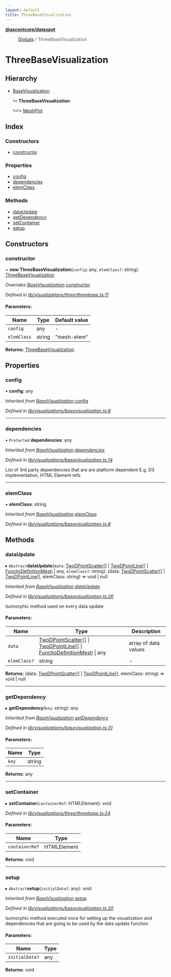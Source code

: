 ```yaml
---
layout: default
title: ThreeBaseVisualization
---
```


**[@ascentcore/dataspot](../README.md)**

> [Globals](../globals.md) / ThreeBaseVisualization

# ThreeBaseVisualization

## Hierarchy

* [BaseVisualization](basevisualization.md)

  ↳ **ThreeBaseVisualization**

  ↳↳ [MeshPlot](meshplot.md)

## Index

### Constructors

* [constructor](threebasevisualization.md#constructor)

### Properties

* [config](threebasevisualization.md#config)
* [dependencies](threebasevisualization.md#dependencies)
* [elemClass](threebasevisualization.md#elemclass)

### Methods

* [dataUpdate](threebasevisualization.md#dataupdate)
* [getDependency](threebasevisualization.md#getdependency)
* [setContainer](threebasevisualization.md#setcontainer)
* [setup](threebasevisualization.md#setup)

## Constructors

### constructor

\+ **new ThreeBaseVisualization**(`config`: any, `elemClass?`: string): [ThreeBaseVisualization](threebasevisualization.md)

*Overrides [BaseVisualization](basevisualization.md).[constructor](basevisualization.md#constructor)*

*Defined in [lib/visualizations/three/threebase.ts:11](https://github.com/ascentcore/dataspot/blob/8a56680/lib/visualizations/three/threebase.ts#L11)*

#### Parameters:

Name | Type | Default value |
------ | ------ | ------ |
`config` | any | - |
`elemClass` | string | "mesh-elem" |

**Returns:** [ThreeBaseVisualization](threebasevisualization.md)

## Properties

### config

•  **config**: any

*Inherited from [BaseVisualization](basevisualization.md).[config](basevisualization.md#config)*

*Defined in [lib/visualizations/basevisualization.ts:8](https://github.com/ascentcore/dataspot/blob/8a56680/lib/visualizations/basevisualization.ts#L8)*

___

### dependencies

• `Protected` **dependencies**: any

*Inherited from [BaseVisualization](basevisualization.md).[dependencies](basevisualization.md#dependencies)*

*Defined in [lib/visualizations/basevisualization.ts:14](https://github.com/ascentcore/dataspot/blob/8a56680/lib/visualizations/basevisualization.ts#L14)*

List of 3rd party dependencies that are are platform dependent
E.g. D3 implementation, HTML Element refs

___

### elemClass

•  **elemClass**: string

*Inherited from [BaseVisualization](basevisualization.md).[elemClass](basevisualization.md#elemclass)*

*Defined in [lib/visualizations/basevisualization.ts:8](https://github.com/ascentcore/dataspot/blob/8a56680/lib/visualizations/basevisualization.ts#L8)*

## Methods

### dataUpdate

▸ `Abstract`**dataUpdate**(`data`: [TwoDPointScatter](../globals.md#twodpointscatter)[] \| [TwoDPointLine](../globals.md#twodpointline)[] \| [FunctioDefinitionMesh](../globals.md#functiodefinitionmesh) \| any, `elemClass?`: string): (data: [TwoDPointScatter](../globals.md#twodpointscatter)[] \| [TwoDPointLine](../globals.md#twodpointline)[], elemClass: string) => void \| null

*Inherited from [BaseVisualization](basevisualization.md).[dataUpdate](basevisualization.md#dataupdate)*

*Defined in [lib/visualizations/basevisualization.ts:26](https://github.com/ascentcore/dataspot/blob/8a56680/lib/visualizations/basevisualization.ts#L26)*

Isomorphic method used on every data update

#### Parameters:

Name | Type | Description |
------ | ------ | ------ |
`data` | [TwoDPointScatter](../globals.md#twodpointscatter)[] \| [TwoDPointLine](../globals.md#twodpointline)[] \| [FunctioDefinitionMesh](../globals.md#functiodefinitionmesh) \| any | array of data values  |
`elemClass?` | string | - |

**Returns:** (data: [TwoDPointScatter](../globals.md#twodpointscatter)[] \| [TwoDPointLine](../globals.md#twodpointline)[], elemClass: string) => void \| null

___

### getDependency

▸ **getDependency**(`key`: string): any

*Inherited from [BaseVisualization](basevisualization.md).[getDependency](basevisualization.md#getdependency)*

*Defined in [lib/visualizations/basevisualization.ts:31](https://github.com/ascentcore/dataspot/blob/8a56680/lib/visualizations/basevisualization.ts#L31)*

#### Parameters:

Name | Type |
------ | ------ |
`key` | string |

**Returns:** any

___

### setContainer

▸ **setContainer**(`containerRef`: HTMLElement): void

*Defined in [lib/visualizations/three/threebase.ts:24](https://github.com/ascentcore/dataspot/blob/8a56680/lib/visualizations/three/threebase.ts#L24)*

#### Parameters:

Name | Type |
------ | ------ |
`containerRef` | HTMLElement |

**Returns:** void

___

### setup

▸ `Abstract`**setup**(`initialData?`: any): void

*Inherited from [BaseVisualization](basevisualization.md).[setup](basevisualization.md#setup)*

*Defined in [lib/visualizations/basevisualization.ts:20](https://github.com/ascentcore/dataspot/blob/8a56680/lib/visualizations/basevisualization.ts#L20)*

Isomorphic method executed once for setting up the visualization and dependencies
that are going to be used by the data update function

#### Parameters:

Name | Type |
------ | ------ |
`initialData?` | any |

**Returns:** void
